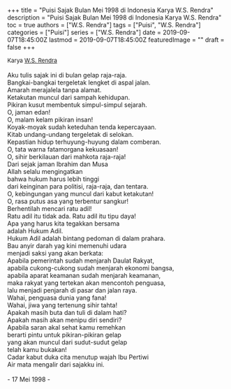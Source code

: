 +++
title = "Puisi Sajak Bulan Mei 1998 di Indonesia Karya W.S. Rendra"
description = "Puisi Sajak Bulan Mei 1998 di Indonesia Karya W.S. Rendra"
toc = true
authors = ["W.S. Rendra"]
tags = ["Puisi", "W.S. Rendra"]
categories = ["Puisi"]
series = ["W.S. Rendra"]
date = 2019-09-07T18:45:00Z
lastmod = 2019-09-07T18:45:00Z
featuredImage = ""
draft = false
+++

<div style="text-align: justify;">
<div style="font-size: small;">Karya <a href="/authors/w.s.-rendra/" target="_blank">W.S. Rendra</a></div><br />
Aku tulis sajak ini di bulan gelap raja-raja.<br />Bangkai-bangkai tergeletak lengket di aspal jalan.<br />Amarah merajalela tanpa alamat.<br />Ketakutan muncul dari sampah kehidupan.<br />Pikiran kusut membentuk simpul-simpul sejarah.<br />O, jaman edan!<br />O, malam kelam pikiran insan!<br />Koyak-moyak sudah keteduhan tenda kepercayaan.<br />Kitab undang-undang tergeletak di selokan.<br />Kepastian hidup terhuyung-huyung dalam comberan.<br />O, tata warna fatamorgana kekuasaan!<br />O, sihir berkilauan dari mahkota raja-raja!<br />Dari sejak jaman Ibrahim dan Musa<br />Allah selalu mengingatkan<br />bahwa hukum harus lebih tinggi<br />dari keinginan para politisi, raja-raja, dan tentara.<br />O, kebingungan yang muncul dari kabut ketakutan!<br />O, rasa putus asa yang terbentur sangkur!<br />Berhentilah mencari ratu adil!<br />Ratu adil itu tidak ada. Ratu adil itu tipu daya!<br />Apa yang harus kita tegakkan bersama<br />adalah Hukum Adil.<br />Hukum Adil adalah bintang pedoman di dalam prahara.<br />Bau anyir darah yag kini memenuhi udara<br />menjadi saksi yang akan berkata:<br />Apabila pemerintah sudah menjarah Daulat Rakyat,<br />apabila cukong-cukong sudah menjarah ekonomi bangsa,<br />apabila aparat keamanan sudah menjarah keamanan,<br />maka rakyat yang tertekan akan mencontoh penguasa,<br />lalu menjadi penjarah di pasar dan jalan raya.<br />Wahai, penguasa dunia yang fana!<br />Wahai, jiwa yang tertenung sihir tahta!<br />Apakah masih buta dan tuli di dalam hati?<br />Apakah masih akan menipu diri sendiri?<br />Apabila saran akal sehat kamu remehkan<br />berarti pintu untuk pikiran-pikiran gelap<br />yang akan muncul dari sudut-sudut gelap<br />telah kamu bukakan!<br />Cadar kabut duka cita menutup wajah Ibu Pertiwi<br />Air mata mengalir dari sajakku ini.<br /><br />- 17 Mei 1998 -</div>
